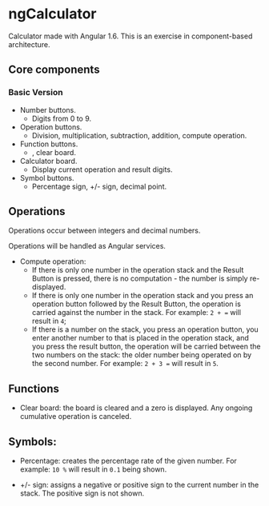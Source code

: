 # ngCalculator

Calculator made with Angular 1.6. This is an exercise in component-based architecture. 

## Core components

### Basic Version

* Number buttons.
    * Digits from 0 to 9.
* Operation buttons.
    * Division, multiplication, subtraction, addition, compute operation.
* Function buttons.
    * , clear board.
* Calculator board.
    * Display current operation and result digits.
* Symbol buttons.
    * Percentage sign, +/- sign, decimal point. 

    

## Operations

Operations occur between integers and decimal numbers.

Operations will be handled as Angular services.

* Compute operation:
    * If there is only one number in the operation stack and the Result Button is pressed, there is no computation - the number is simply re-displayed.
    * If there is only one number in the operation stack and you press an operation button followed by the Result Button, the operation is carried against the number in the stack. For example: `2 + =` will result in `4`; 
     * If there is a number on the stack, you press an operation button, you enter another number to that is placed in the operation stack, and you press the result button, the operation will be carried between the two numbers on the stack: the older number being operated on by the second number. For example: `2 + 3 =` will result in `5`.


## Functions

* Clear board: the board is cleared and a zero is displayed. Any ongoing cumulative operation is canceled. 

## Symbols:

* Percentage: creates the percentage rate of the given number. For example: `10 %` will result in `0.1` being shown.
 
* +/- sign: assigns a negative or positive sign to the current number in the stack. The positive sign is not shown. 


